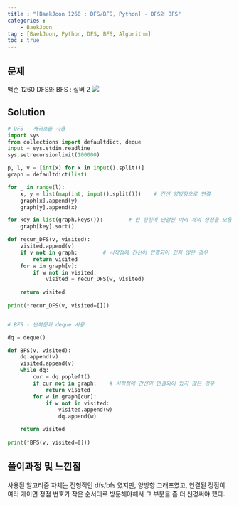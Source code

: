 ```yaml
---
title : "[BaekJoon 1260 : DFS/BFS, Python] - DFS와 BFS"
categories : 
    - BaekJoon
tag : [BaekJoon, Python, DFS, BFS, Algorithm]
toc : true
---
```

## **문제**
백준 1260 DFS와 BFS : 실버 2
<img src="https://user-images.githubusercontent.com/92680829/137641232-4426ca87-b06b-40f6-98a1-296f68d694d5.png" />


## **Solution**
```python
# DFS - 재귀호출 사용
import sys
from collections import defaultdict, deque
input = sys.stdin.readline
sys.setrecursionlimit(100000)

p, l, v = [int(x) for x in input().split()]
graph = defaultdict(list)

for _ in range(l):
    x, y = list(map(int, input().split()))    # 간선 양방향으로 연결
    graph[x].append(y)
    graph[y].append(x)

for key in list(graph.keys()):        # 한 정점에 연결된 여러 개의 정점을 오름차순으로 정렬
    graph[key].sort()

def recur_DFS(v, visited):
    visited.append(v)
    if v not in graph:        # 시작점에 간선이 연결되어 있지 않은 경우
        return visited
    for w in graph[v]:            
        if w not in visited:
            visited = recur_DFS(w, visited)
    
    return visited
  
print(*recur_DFS(v, visited=[]))


# BFS - 반복문과 deque 사용

dq = deque()

def BFS(v, visited):
    dq.append(v)
    visited.append(v)
    while dq:
        cur = dq.popleft()
        if cur not in graph:    # 시작점에 간선이 연결되어 있지 않은 경우
            return visited
        for w in graph[cur]:
            if w not in visited:
                visited.append(w)
                dq.append(w)

    return visited
    
print(*BFS(v, visited=[]))
```

## **풀이과정 및 느낀점**
사용된 알고리즘 자체는 전형적인 dfs/bfs 였지만, 양방향 그래프였고, 연결된 정점이 여러 개이면 정점 번호가 작은 순서대로 방문해야해서 그 부분을 좀 더 신경써야 했다. 
